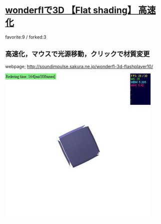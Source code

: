 # [wonderflで3D 【Flat shading】 高速化](http://wonderfl.net/c/h19z)

favorite:9 / forked:3

高速化，マウスで光源移動，クリックで材質変更  
--------------------------------------------------  
webpage; http://soundimpulse.sakura.ne.jp/wonderfl-3d-flashplayer10/

![thumbnail](./thumbnail.jpg)